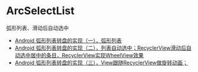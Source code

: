 # ArcSelectList
弧形列表、滑动后自动选中
- [Android 弧形列表转盘的实现（一），弧形列表](https://blog.csdn.net/qq_35605213/article/details/106194839)
- [Android 弧形列表转盘的实现（二），列表自动选中；RecyclerView滑动后自动选中居中的条目，RecyclerView实现WheelView效果](https://blog.csdn.net/qq_35605213/article/details/106209700)
- [Android 弧形列表转盘的实现（三），View跟随RecyclerView做旋转动画；](https://blog.csdn.net/qq_35605213/article/details/106213525)
